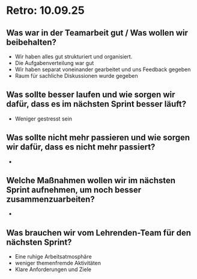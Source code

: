 # Retro: 10.09.25

## Was war in der Teamarbeit gut / Was wollen wir beibehalten?
- Wir haben alles gut strukturiert und organisiert. 
- Die Aufgabenverteilung war gut
- Wir haben separat voneinander gearbeitet und uns Feedback gegeben
- Raum für sachliche Diskussionen wurde gegeben

## Was sollte besser laufen und wie sorgen wir dafür, dass es im nächsten Sprint besser läuft?
- Weniger gestresst sein

## Was sollte nicht mehr passieren und wie sorgen wir dafür, dass es nicht mehr passiert?
- 

## Welche Maßnahmen wollen wir im nächsten Sprint aufnehmen, um noch besser zusammenzuarbeiten?
- 

## Was brauchen wir vom Lehrenden-Team für den nächsten Sprint?
- Eine ruhige Arbeitsatmosphäre
- weniger themenfremde Aktivitäten
- Klare Anforderungen und Ziele